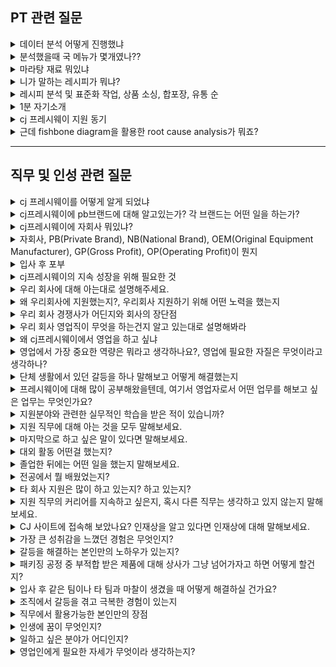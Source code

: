 ## PT 관련 질문

<details markdown = "1">
<summary>데이터 분석 어떻게 진행했냐</summary>
우선 전국의 모든 학교마다 고유한 코드가 있었습니다. 이것을 나이스라는 교육정보 포털에서 다운로드 한 뒤에 이 코드를 바탕으로 식단 정보를 다운로드 했습니다.<br>
이때 식단 정보가 한건에 최대 1000개의 데이터만 다운로드 할 수 있어서, 자바라는 언어를 사용해서 다운로드 자동화를 위한 코드를 설계했고, 이를 바탕으로 750만개의 데이터를 다운로드 했습니다.<br>
다운로드 한 식단 데이터는 데이터베이스에 저장되게 하였고, 분석시에는 mysql이라는 언어를 사용해서 분석하였습니다.<br>
</details>

<details markdown = "1">
<summary>분석했을때 국 메뉴가 몇개였나??</summary>
단순히 국의 이름을 기반으로 했을텐 총 2만 몇개 정도가 나왔었습니다. 하지만 너무 많이 나왔다고 생각해서 데이터를 분석해보니 같은 메뉴임에도(ex: 콩나물 국, 맑은 콩나물국) 이름이 좀 다른 경우가 있었습니다.<br>
따라서 같은 메뉴를 추리기 위한 처리 과정이 필요했고, 메뉴가 너무 많아서 마라탕의 순위에 영향을 끼칠수 있는 메뉴에 대해서만 데이터를 추렸습니다.<br>
</details>

<details markdown = "1">
<summary>마라탕 재료 뭐있냐</summary>
채소류 부터 보자면 청경채,알배추,숙주,콩나물,푸주나 건두부가 있고 이외에는 중국당면이나 분모자와 소고기 또는 양고기가 있다.<br>
향신료 에는 깨 소스나 식초의 일종인 흑초를 넣기도 하지만<br>
핵심 적인 매운맛을 내는 것은 크게 마유와 라유로 나뉨.<br>
라유 : 매운맛을 내는 고추 기름<br>
마유가 바로 독특한 매운맛을 만들어주는 비밀.(얼얼한 느낌을 내줌), 기름에 다양한 향신료 넣어 만듬.(초피, 후추, 정향, 팔각,회향,쯔란 등)<br>
</details>

<details markdown = "1">
<summary>니가 말하는 레시피가 뭐냐?</summary>
호불호의 가장 큰이유는 매운맛과 향인것 같습니다. 이때 라유의 양은 줄이고, 마유에서 산초의 양을 조금 더 늘여서 매운맛은 줄이돼 얼얼한 맛을 유지함으로서 차별화된 맛을 개발할 수 있을거같습니다.<br>
그리고 보통 사골 육수를 베이스로 하고 치킨 스톡을 사용하는 것으로 알고 있는데 닭 육수를 주 베이스로 하면 조금더 깔끔한 맛을 낼수 있을거라 생각합니다.<br>
</details>

<details markdown = "1">
<summary>레시피 분석 및 표준화 작업, 상품 소싱, 합포장, 유통 순</summary>
첫번째 단계는 밀키트에 사용될 레시피를 분석하고, 대량 생산을 위한 표준화 작업(각 재료의 양, 조리 순서 및 시간, 재료 처리 방법 등을 명확히 기록)<br>
상품 소싱은 필요한 식자재나 포장 재료를 공급하는 공급처를 찾고, 가격이나 품질 등을 고려해서 최적의 공급처를 선정하는 과정입니다.<br>
합포장은 선정된 재료들을 밀키트로 조합하여 포장하는 작업이고, 유통은 완성된 밀키트를 소비자에게 배송하는 과정입니다.<br>
</details>

<details markdown = "1">
<summary>1분 자기소개</summary>
안녕하십니까 cj프레시웨이 영업직군 지원자 김욱종입니다. 저는 차별화된 영업 전략을 세우기 위해 두가지 역량을 쌓아왔습니다.<br>
첫째 의사소통입니다. 학부 시절 다양한 프로젝트에서 팀장의 역할을 맡아 여러 팀원들의 참여 의지를 높이고 의견을 조율해본 경험이 있습니다.<br> 
단순히 업무 배분 뿐 아니라 팀원들의 어려움을 경청하여 그들의 상황을 파악하고, 도움을 주거나 해결방안을 제시하여 프로젝트를 성공적으로 마무리 하였습니다.<br>
두번째로 데이터 분석 능력입니다. 학부 연구생 시절 이산화질소 측정 연구 과제 수주를 위해 타 연구실에 비해 산출 오차가 적다는 점을 수치적으로 계산 및 비교하여 강조하였고, 
최종적으로 해당 연구과제를 수주하였습니다. 또한 데이터 분석 능력을 바탕으로 추가 예산을 수주한 경험이 있습니다. 
국립 환경 과학원에서 맡긴 장비의 관측 한계점을 증명하고, 장비 튜닝을 통해서만 산출 오차를 줄일수 있다는 점을 증명하여 
최종적으로 추가 예산을 따내었고 산출오차를 20%에서 70%까지 개선하는 성과를 거둘 수 있었습니다.<br>
이러한 의사소통 능력과 데이터 분석 능력을 바탕으로 차별화되고 합리적인 영업 전략을 세우는 영업사원이 되겠습니다. 감사합니다.<br>
</details>

<details markdown = "1">
<summary>cj 프레시웨이 지원 동기</summary>
cj프레시웨이의 경우 데이터를 활용하여 고객분들께서 보다 편하고, 합리적인 가격에 좋은 품질의 상품을 주문하고 재떄 사용할 수 있도록 디지털 전환을 계속해 나가고 있습니다.<br>
이러한 노력을 바탕으로 업계 최초 cloud 전환을 통해 고객분들에게 안정적이고 빠른 서비스를 제공하고 있으며, 고객분들의 사업에 필요한 모든 데이터를 다각적으로 분석하여 인사이트를 제공하고 있습니다.<br>
디지털 전환을 바탕으로 고객 중심적 솔루션을 제공하고 있는 귀사에서, 학부와 연구생 시절 키웠던 데이터 분석 능력과 이를 기반으로 한 설득 경험, 여러 프로젝트에서 팀장의 역할을 맡아 팀원들의 참여 의지를 높여준 저의 의사소통 능력이 영업직군에 적합하다고 생각하였습니다.<br>
저의 역량을 바탕으로 귀사에서 데이터 중심적이고, 차별화된 영업 전략을 바탕으로 고객과 상생하는 FRESH한 인재로 성장해 나가겠습니다.
</details>

<details markdown = "1">
<summary>근데 fishbone diagram을 활용한 root cause analysis가 뭐죠? </summary>
Fishbone diagram은 복잡한 문제의 근본 원인들을 찾아내고 시각화하기 위해 사용되는 도구입니다. 이 도식은 문제를 일으킨 다양한 원인을 '물고기 뼈' 모양으로 배열하여, 원인과 결과 간의 관계를 명확하게 보여줍니다. 특히, 문제가 서로 연관된 여러 요소들에 의해 발생했을 경우, 각각의 원인을 분류하고 연결점을 파악하는 데 매우 유용합니다.<br>
</details>



---

## 직무 및 인성 관련 질문
<details markdown = "1">
<summary>cj 프레시웨이를 어떻게 알게 되었냐</summary>
(이연복이 단체 급식 경험이 없음 -> 이걸 가르쳐줌), 갈비찜 닭구이 했음<br>
한국인의 식판이라는 예능 프로그램에서 급식 솔루션 담당 셰프 분께서 대량 급식시 조리를 하는 방법을 가르쳐주시는 장면을 보고 처음 알게 되었습니다.<br> 
</details>

<details markdown = "1">
<summary>cj프레시웨이에 pb브랜드에 대해 알고있는가? 각 브랜드는 어떤 일을 하는가?</summary>
아이누리는 아이들에게 좋은 먹거리와 올바른 식습관을 위한 건강한 식문화 프로그램을 제공하는 키즈 전문 식품 브랜드입니다.<br>
헬씨누리는 시니어 분들에게 특화된 맞춤형 식자재와 서비스 뿐 아니라, 더욱 건강하고 지속가능한 토탈 푸드 케어 솔루션을 제공하는 브랜드입니다.<br>
튼튼스쿨은 고품질의 식자재와 트렌디한 급식 솔루션을 제공하는 학교 급식 경로 특화 브랜드입니다.<br>
정품진 한우 한돈은 엄격한 사양 관리와 HACCP 인증이 된 첨단 시설에서 키운 한우의 깊은 풍미를 느끼게 해주는 고품질 브랜드입니다.<br>
dono는 뉴질랜드에서 건너온 정통 프리미엄 유제품 & 양식재 전문 브랜드입니다.<br>
마지막으로 freshone은 지역의 중소업체와 상생하는 안정적이고 체계화된 유통 구조를 통하여 우수의 품질의 상품을 최고의 가격 경쟁력으로 전달하는 식당 전문 식자재 브랜드입니다.<br>
</details>

<details markdown = "1">
<summary>cj프레시웨이에 자회사 뭐있냐?</summary>
지역 거점의 중소형 식자재 유통회사와 cj프레시웨이과 함께 투자해 만든 상생 비즈니스 모델인 프레시원과
B2B형 간편식 제조 및 밀 솔루션 전문 기업인 프레스 플러스가 있습니다.<br>
</details>

<details markdown = "1">
<summary>자회사, PB(Private Brand), NB(National Brand), OEM(Original Equipment Manufacturer), GP(Gross Profit), OP(Operating Profit)이 뭔지</summary>
pb : 유통업체에서 직접 만든 자체 브랜드 상품으로, 제조 설비를 갖추지 않은 업체가 독자적으로 상품을 기획한 후 생산만 제조 업체에 의뢰해서 판매하는 상품, nb에 비해 저렴<br>
nb : 제조업체가 기획하고 생산하는 브랜드<br>
oem : 주문자의 의뢰에 따라 상표를 부착하여 판매할 상품을 제작하는 업체를 뜻합니다.<br>
gp(매출 총이익) : 매출액에서 원가(제조나 구매비용)를 뺀 매출 총이익을 뜻합니다.<br>
op(영업 이익) : 매촐 총이익에서 판매 관리비를 뺀 영업이익을 뜻합니다.<br>
</details>

<details markdown = "1">
<summary>입사 후 포부</summary>

</details>

<details markdown = "1">
<summary>cj프레시웨이의 지속 성장을 위해 필요한 것</summary>

</details>



<details markdown = "1">
<summary>우리 회사에 대해 아는대로 설명해주세요.</summary>
(어느 부분을 중시하는지, 어느 부분에 관심을 가지는지)<br>

</details>

<details markdown = "1">
<summary>왜 우리회사에 지원했는지?, 우리회사 지원하기 위해 어떤 노력을 했는지</summary>

</details>

<details markdown = "1">
<summary>우리 회사 경쟁사가 어딘지와 회사의 장단점</summary>

</details>

<details markdown = "1">
<summary>우리 회사 영업직이 무엇을 하는건지 알고 있는대로 설명해봐라</summary>

</details>

<details markdown = "1">
<summary>왜 cj프레시웨이에서 영업을 하고 싶냐</summary>

</details>

<details markdown = "1">
<summary>영업에서 가장 중요한 역량은 뭐라고 생각하나요?, 영업에 필요한 자질은 무엇이라고 생각하나?</summary>

</details>

<details markdown = "1">
<summary>단체 생활에서 있던 갈등을 하나 말해보고 어떻게 해결했는지</summary>

</details>

<details markdown = "1">
<summary>프레시웨이에 대해 많이 공부해왔을텐데, 여기서 영업자로서 어떤 업무를 해보고 싶은 업무는 무엇인가요?</summary>

</details>

<details markdown = "1">
<summary>지원분야와 관련한 실무적인 학습을 받은 적이 있습니까?</summary>

</details>

<details markdown = "1">
<summary>지원 직무에 대해 아는 것을 모두 말해보세요.</summary>

</details>

<details markdown = "1">
<summary>마지막으로 하고 싶은 말이 있다면 말해보세요.</summary>

</details>

<details markdown = "1">
<summary>대외 활동 어떤걸 했는지?</summary>

</details>

<details markdown = "1">
<summary>졸업한 뒤에는 어떤 일을 했는지 말해보세요.</summary>

</details>

<details markdown = "1">
<summary>전공에서 뭘 배웠었는지?</summary>

</details>

<details markdown = "1">
<summary>타 회사 지원은 많이 하고 있는지? 하고 있는지?</summary>

</details>

<details markdown = "1">
<summary>지원 직무의 커리어를 지속하고 싶은지, 혹시 다른 직무는 생각하고 있지 않는지 말해 보세요.</summary>

</details>

<details markdown = "1">
<summary>CJ 사이트에 접속해 보았나요? 인재상을 알고 있다면 인재상에 대해 말해보세요.</summary>

</details>

<details markdown = "1">
<summary>가장 큰 성취감을 느꼈던 경험은 무엇인지?</summary>

</details>

<details markdown = "1">
<summary>갈등을 해결하는 본인만의 노하우가 있는지?</summary>

</details>

<details markdown = "1">
<summary>패키징 공정 중 부적합 받은 제품에 대해 상사가 그냥 넘어가자고 하면 어떻게 할건지?</summary>

</details>

<details markdown = "1">
<summary>입사 후 같은 팀이나 타 팀과 마찰이 생겼을 때 어떻게 해결하실 건가요?</summary>

</details>

<details markdown = "1">
<summary>조직에서 갈등을 겪고 극복한 경험이 있는지</summary>

</details>

<details markdown = "1">
<summary>직무에서 활용가능한 본인만의 장점</summary>

</details>

<details markdown = "1">
<summary>인생에 꿈이 무엇인지?</summary>

</details>

<details markdown = "1">
<summary>일하고 싶은 분야가 어디인지?</summary>

</details>

<details markdown = "1">
<summary>영업인에게 필요한 자세가 무엇이라 생각하는지?</summary>

</details>







